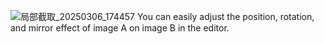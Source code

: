 ![局部截取_20250306_174457](https://github.com/user-attachments/assets/a7419d64-9ede-4f04-891f-f95db3e22513)
You can easily adjust the position, rotation, and mirror effect of image A on image B in the editor.
